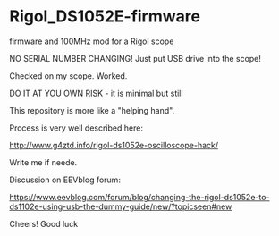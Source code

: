 # Rigol_DS1052E-firmware
firmware and 100MHz mod for a Rigol scope

NO SERIAL NUMBER CHANGING! Just put USB drive into the scope! 

Checked on my scope. Worked. 

DO IT AT YOU OWN RISK - it is minimal but still

This repository is more like a "helping hand".

Process is very well described here:

http://www.g4ztd.info/rigol-ds1052e-oscilloscope-hack/

Write me if neede. 

Discussion on EEVblog forum:

https://www.eevblog.com/forum/blog/changing-the-rigol-ds1052e-to-ds1102e-using-usb-the-dummy-guide/new/?topicseen#new


Cheers! Good luck
